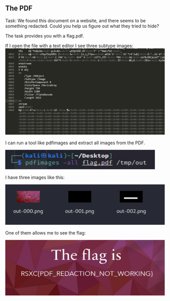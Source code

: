 ## The PDF

Task: We found this document on a website, and there seems to be something redacted. Could you help us figure out what they tried to hide?

The task provides you with a flag.pdf.

If I open the file with a text editor I see three subtype images:
![3d93dad1ca5b4d2ca66e6a27509715a9.png](../images/3d93dad1ca5b4d2ca66e6a27509715a9.png)

I can run a tool like pdfimages and extract all images from the PDF.

![dd2bc31d41e54e6ab216d9756a191a1e.png](../images/dd2bc31d41e54e6ab216d9756a191a1e.png)

I have three images like this:

![d496a4f3808d4527a0c5a03ae4bb04cc.png](../images/d496a4f3808d4527a0c5a03ae4bb04cc.png)

One of them allows me to see the flag:

![f6a2ef2061b784cb059a3223ad6da452.png](../images/29a19e7f70644902ba7c9ec3f82405ad.png)
